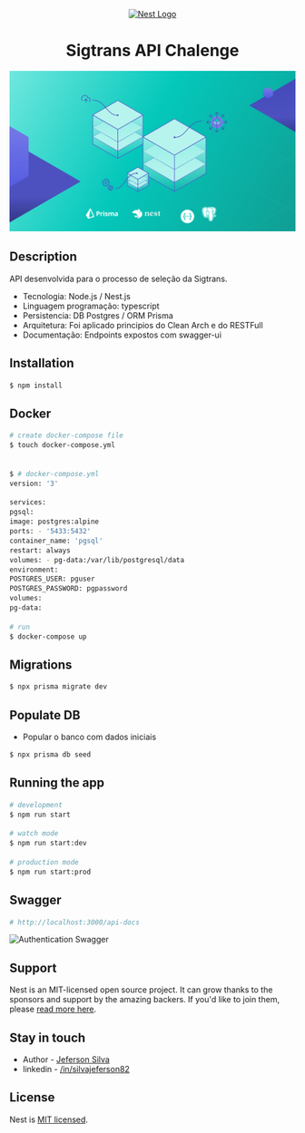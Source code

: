 <p align="center">
  <a href="http://nestjs.com/" target="blank"><img src="https://nestjs.com/img/logo-small.svg" width="200" alt="Nest Logo" /></a>
</p>

[circleci-image]: https://img.shields.io/circleci/build/github/nestjs/nest/master?token=abc123def456
[circleci-url]: https://circleci.com/gh/nestjs/nest

<h1 align="center">
Sigtrans API Chalenge
</h1>
<p align="center">
  <a href="https://www.prisma.io/blog/nestjs-prisma-rest-api-7D056s1BmOL0
" target="blank"><img src="./assets/nestjs-prisma-rest-api.svg" /></a>
</p>


## Description

API desenvolvida para o processo de seleção da Sigtrans.

- Tecnologia: Node.js / Nest.js
- Linguagem programação: typescript
- Persistencia: DB Postgres / ORM Prisma
- Arquitetura: Foi aplicado principios do Clean Arch e do RESTFull
- Documentação: Endpoints expostos com swagger-ui


## Installation

```bash
$ npm install
```

## Docker

```bash
# create docker-compose file
$ touch docker-compose.yml


$ # docker-compose.yml
version: '3'

services:
pgsql:
image: postgres:alpine
ports: - '5433:5432'
container_name: 'pgsql'
restart: always
volumes: - pg-data:/var/lib/postgresql/data
environment:
POSTGRES_USER: pguser
POSTGRES_PASSWORD: pgpassword
volumes:
pg-data:

# run
$ docker-compose up
```

## Migrations
```bash 
$ npx prisma migrate dev
```
## Populate DB
- Popular o banco com dados iniciais
```bash 
$ npx prisma db seed
```
## Running the app

```bash
# development
$ npm run start

# watch mode
$ npm run start:dev

# production mode
$ npm run start:prod
```


## Swagger
```bash
# http://localhost:3000/api-docs
```
<p align="center">

![Authentication Swagger](https://prisma-blog-ebon.vercel.app/blog/posts/nestjs-prisma-authentication/auth-workflow-swagger.gif)

</p>

## Support

Nest is an MIT-licensed open source project. It can grow thanks to the sponsors and support by the amazing backers. If you'd like to join them, please [read more here](https://docs.nestjs.com/support).

## Stay in touch

- Author - [Jeferson Silva](https://github.com/silvajeferson82)
- linkedin - [/in/silvajeferson82](https://www.linkedin.com/in/silvajeferson82/)

## License

Nest is [MIT licensed](LICENSE).

